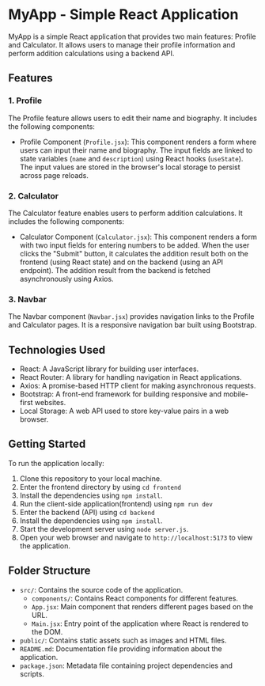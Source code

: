 
# MyApp - Simple React Application

MyApp is a simple React application that provides two main features: Profile and Calculator. It allows users to manage their profile information and perform addition calculations using a backend API.

## Features

### 1. Profile

The Profile feature allows users to edit their name and biography. It includes the following components:

- Profile Component (`Profile.jsx`): This component renders a form where users can input their name and biography. The input fields are linked to state variables (`name` and `description`) using React hooks (`useState`). The input values are stored in the browser's local storage to persist across page reloads.

### 2. Calculator

The Calculator feature enables users to perform addition calculations. It includes the following components:

- Calculator Component (`Calculator.jsx`): This component renders a form with two input fields for entering numbers to be added. When the user clicks the "Submit" button, it calculates the addition result both on the frontend (using React state) and on the backend (using an API endpoint). The addition result from the backend is fetched asynchronously using Axios.

### 3. Navbar

The Navbar component (`Navbar.jsx`) provides navigation links to the Profile and Calculator pages. It is a responsive navigation bar built using Bootstrap.

## Technologies Used

- React: A JavaScript library for building user interfaces.
- React Router: A library for handling navigation in React applications.
- Axios: A promise-based HTTP client for making asynchronous requests.
- Bootstrap: A front-end framework for building responsive and mobile-first websites.
- Local Storage: A web API used to store key-value pairs in a web browser.

## Getting Started

To run the application locally:

1. Clone this repository to your local machine.
2. Enter the frontend directory by using `cd frontend`
3. Install the dependencies using `npm install`.
4. Run the client-side application(frontend) using `npm run dev`
5. Enter the backend (API) using `cd backend`
6. Install the dependencies using `npm install`.
7. Start the development server using `node server.js`.
8. Open your web browser and navigate to `http://localhost:5173` to view the application.

## Folder Structure

- `src/`: Contains the source code of the application.
  - `components/`: Contains React components for different features.
  - `App.jsx`: Main component that renders different pages based on the URL.
  - `Main.jsx`: Entry point of the application where React is rendered to the DOM.
- `public/`: Contains static assets such as images and HTML files.
- `README.md`: Documentation file providing information about the application.
- `package.json`: Metadata file containing project dependencies and scripts.
